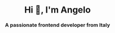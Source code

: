 <h1 align="center">Hi 👋, I'm Angelo</h1>
<h3 align="center">A passionate frontend developer from Italy</h3>
